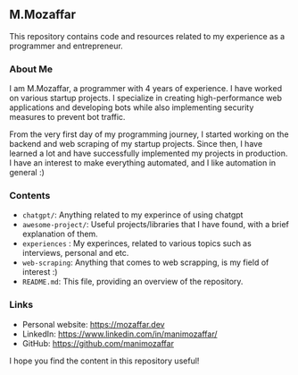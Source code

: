 ## M.Mozaffar

This repository contains code and resources related to my experience as a programmer and entrepreneur.

### About Me

I am M.Mozaffar, a programmer with 4 years of experience. I have worked on various startup projects. I specialize in creating high-performance web applications and developing bots while also implementing security measures to prevent bot traffic.

From the very first day of my programming journey, I started working on the backend and web scraping of my startup projects. Since then, I have learned a lot and have successfully implemented my projects in production. I have an interest to make everything automated, and I like automation in general :)

### Contents

- `chatgpt/`: Anything related to my experince of using chatgpt 
- `awesome-project/`: Useful projects/libraries that I have found, with a brief explanation of them.
- `experiences` : My experinces, related to various topics such as interviews, personal and etc.
- `web-scraping`: Anything that comes to web scrapping, is my field of interest :)
- `README.md`: This file, providing an overview of the repository.

### Links

- Personal website: https://mozaffar.dev
- LinkedIn: https://www.linkedin.com/in/manimozaffar/
- GitHub: https://github.com/manimozaffar

I hope you find the content in this repository useful!
